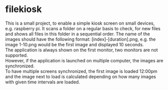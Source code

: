 # filekiosk

This is a small project, to enable a simple kiosk screen on small devices, e.g. raspberry pi.
It scans a folder on a regular basis to check, for new files and shows all files in this folder in a sequential order.
The name of the images should have the following format: [index]-[duration].png, e.g. the image 1-10.png would
be the first image and displayed 10 seconds.<br/>
The application is always shown on the first monitor, two monitors are not supported.<br/>
However, if the application is launched on multiple computer, the images are synchronized.<br/>
To have multiple screens synchronized, the first image is loaded 12:00pm and the image next to load is
calculated depending on how many images with given time intervals are loaded.
